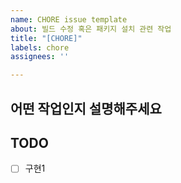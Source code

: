 ```yaml
---
name: CHORE issue template
about: 빌드 수정 혹은 패키지 설치 관련 작업
title: "[CHORE]"
labels: chore
assignees: ''

---
```


## 어떤 작업인지 설명해주세요

## TODO
- [ ] 구현1
